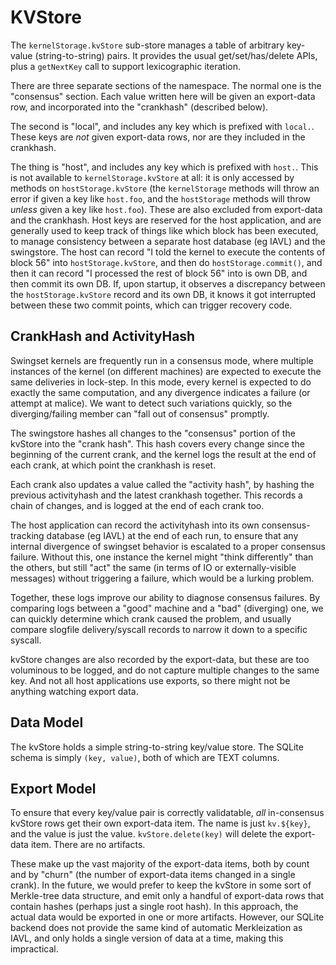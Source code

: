 # KVStore

The `kernelStorage.kvStore` sub-store manages a table of arbitrary key-value (string-to-string) pairs. It provides the usual get/set/has/delete APIs, plus a `getNextKey` call to support lexicographic iteration.

There are three separate sections of the namespace. The normal one is the "consensus" section.  Each value written here will be given an export-data row, and incorporated into the "crankhash" (described below).

The second is "local", and includes any key which is prefixed with `local.`. These keys are *not* given export-data rows, nor are they included in the crankhash.

The thing is "host", and includes any key which is prefixed with `host.`. This is not available to `kernelStorage.kvStore` at all: it is only accessed by methods on `hostStorage.kvStore` (the `kernelStorage` methods will throw an error if given a key like `host.foo`, and the `hostStorage` methods will throw *unless* given a key like `host.foo`). These are also excluded from export-data and the crankhash. Host keys are reserved for the host application, and are generally used to keep track of things like which block has been executed, to manage consistency between a separate host database (eg IAVL) and the swingstore. The host can record "I told the kernel to execute the contents of block 56" into `hostStorage.kvStore`, and then do `hostStorage.commit()`, and then it can record "I processed the rest of block 56" into is own DB, and then commit its own DB. If, upon startup, it observes a discrepancy between the `hostStorage.kvStore` record and its own DB, it knows it got interrupted between these two commit points, which can trigger recovery code.

## CrankHash and ActivityHash

Swingset kernels are frequently run in a consensus mode, where multiple instances of the kernel (on different machines) are expected to execute the same deliveries in lock-step. In this mode, every kernel is expected to do exactly the same computation, and any divergence indicates a failure (or attempt at malice). We want to detect such variations quickly, so the diverging/failing member can "fall out of consensus" promptly.

The swingstore hashes all changes to the "consensus" portion of the kvStore into the "crank hash". This hash covers every change since the beginning of the current crank, and the kernel logs the result at the end of each crank, at which point the crankhash is reset.

Each crank also updates a value called the "activity hash", by hashing the previous activityhash and the latest crankhash together. This records a chain of changes, and is logged at the end of each crank too.

The host application can record the activityhash into its own consensus-tracking database (eg IAVL) at the end of each run, to ensure that any internal divergence of swingset behavior is escalated to a proper consensus failure. Without this, one instance the kernel might "think differently" than the others, but still "act" the same (in terms of IO or externally-visible messages) without triggering a failure, which would be a lurking problem.

Together, these logs improve our ability to diagnose consensus failures. By comparing logs between a "good" machine and a "bad" (diverging) one, we can quickly determine which crank caused the problem, and usually compare slogfile delivery/syscall records to narrow it down to a specific syscall.

kvStore changes are also recorded by the export-data, but these are too voluminous to be logged, and do not capture multiple changes to the same key. And not all host applications use exports, so there might not be anything watching export data.

## Data Model

The kvStore holds a simple string-to-string key/value store. The SQLite schema is simply `(key, value)`, both of which are TEXT columns.

## Export Model

To ensure that every key/value pair is correctly validatable, *all* in-consensus kvStore rows get their own export-data item. The name is just `kv.${key}`, and the value is just the value. `kvStore.delete(key)` will delete the export-data item. There are no artifacts.

These make up the vast majority of the export-data items, both by count and by "churn" (the number of export-data items changed in a single crank). In the future, we would prefer to keep the kvStore in some sort of Merkle-tree data structure, and emit only a handful of export-data rows that contain hashes (perhaps just a single root hash). In this approach, the actual data would be exported in one or more artifacts. However, our SQLite backend does not provide the same kind of automatic Merkleization as IAVL, and only holds a single version of data at a time, making this impractical.

